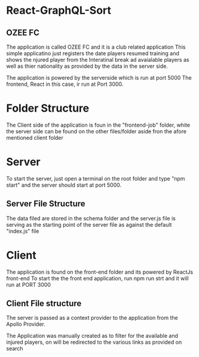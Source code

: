 # React-GraphQL-Sort
## OZEE FC

The application is called OZEE FC and it is a club related application
This simple applicatino just registers the date players resumed training and shows the njured player from the Interatinal break ad avaialable players as well as thier nationality as provided by the data in the server side.

The application is powered by the serverside which is run at port 5000
The frontend, React in this case, ir run at Port 3000.

# Folder Structure
The Client side of the application is foun in the "frontend-job" folder, white the server side can be found on the other files/folder aside fron the afore mentioned client folder

# Server
To start the server, just open a terminal on the root folder and type "npm start" and the server should start at port 5000.
## Server File Structure 
The data filed are stored in the schema folder and the server.js file is serving as the starting point of the server file as against the default "index.js" file

# Client
The application is found on the front-end folder and its powered by ReactJs front-end
To start the the front end application, run npm run strt and it will run at PORT 3000
## Client File structure
The server is passed as a context provider to the application from the Apollo Provider.

The Application was manually created as to filter for the available and injured players, on will be redirected to the various links as provided on search


